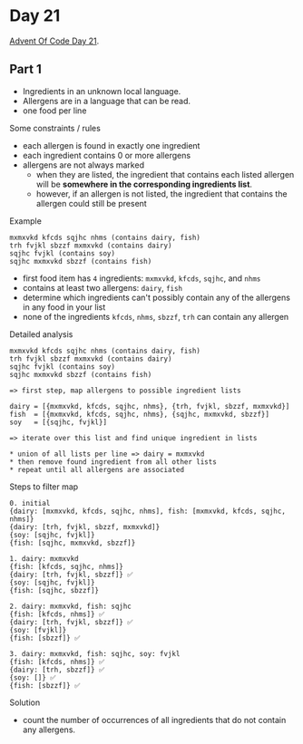 # Day 21

[Advent Of Code Day 21](https://adventofcode.com/2020/day/21).

## Part 1

* Ingredients in an unknown local language.
* Allergens are in a language that can be read.
* one food per line

Some constraints / rules

* each allergen is found in exactly one ingredient
* each ingredient contains 0 or more allergens
* allergens are not always marked
  * when they are listed, the ingredient that contains each listed allergen will be **somewhere in the corresponding ingredients list**.
  * however, if an allergen is not listed, the ingredient that contains the allergen could still be present

Example

```
mxmxvkd kfcds sqjhc nhms (contains dairy, fish)
trh fvjkl sbzzf mxmxvkd (contains dairy)
sqjhc fvjkl (contains soy)
sqjhc mxmxvkd sbzzf (contains fish)
```

* first food item has `4` ingredients: `mxmxvkd`, `kfcds`, `sqjhc`, and `nhms`
* contains at least two allergens: `dairy`, `fish`
* determine which ingredients can't possibly contain any of the allergens in any food in your list
* none of the ingredients `kfcds`, `nhms`, `sbzzf`, `trh` can contain any allergen

Detailed analysis

```
mxmxvkd kfcds sqjhc nhms (contains dairy, fish)
trh fvjkl sbzzf mxmxvkd (contains dairy)
sqjhc fvjkl (contains soy)
sqjhc mxmxvkd sbzzf (contains fish)

=> first step, map allergens to possible ingredient lists

dairy = [{mxmxvkd, kfcds, sqjhc, nhms}, {trh, fvjkl, sbzzf, mxmxvkd}]
fish  = [{mxmxvkd, kfcds, sqjhc, nhms}, {sqjhc, mxmxvkd, sbzzf}]
soy   = [{sqjhc, fvjkl}]

=> iterate over this list and find unique ingredient in lists

* union of all lists per line => dairy = mxmxvkd
* then remove found ingredient from all other lists
* repeat until all allergens are associated
```

Steps to filter map

```
0. initial
{dairy: [mxmxvkd, kfcds, sqjhc, nhms], fish: [mxmxvkd, kfcds, sqjhc, nhms]}
{dairy: [trh, fvjkl, sbzzf, mxmxvkd]}
{soy: [sqjhc, fvjkl]}
{fish: [sqjhc, mxmxvkd, sbzzf]}

1. dairy: mxmxvkd
{fish: [kfcds, sqjhc, nhms]}
{dairy: [trh, fvjkl, sbzzf]} ✅
{soy: [sqjhc, fvjkl]}
{fish: [sqjhc, sbzzf]}

2. dairy: mxmxvkd, fish: sqjhc
{fish: [kfcds, nhms]} ✅
{dairy: [trh, fvjkl, sbzzf]} ✅
{soy: [fvjkl]}
{fish: [sbzzf]} ✅

3. dairy: mxmxvkd, fish: sqjhc, soy: fvjkl
{fish: [kfcds, nhms]} ✅
{dairy: [trh, sbzzf]} ✅
{soy: []} ✅
{fish: [sbzzf]} ✅
```

Solution

* count the number of occurrences of all ingredients that do not contain any allergens.
